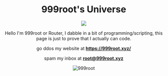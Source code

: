 
<h1 align="center">999root's Universe</h2>

<div align="center">
  <p><img src="https://i.pinimg.com/originals/87/fe/e8/87fee894a415bd75f391225afc54c441.gif"></p>
</div>

<div align="center">

  Hello I'm 999root or Router, I dabble in a bit of programming/scripting, this page is just to prove that I actually can code. 

  go ddos my website at **https://999root.xyz/**

  spam my inbox at **root@999root.xyz**

</div>

<div align="center">
  <p><img src="https://github-readme-streak-stats.herokuapp.com/?user=999root&" alt="999root" /></p>
</div>

